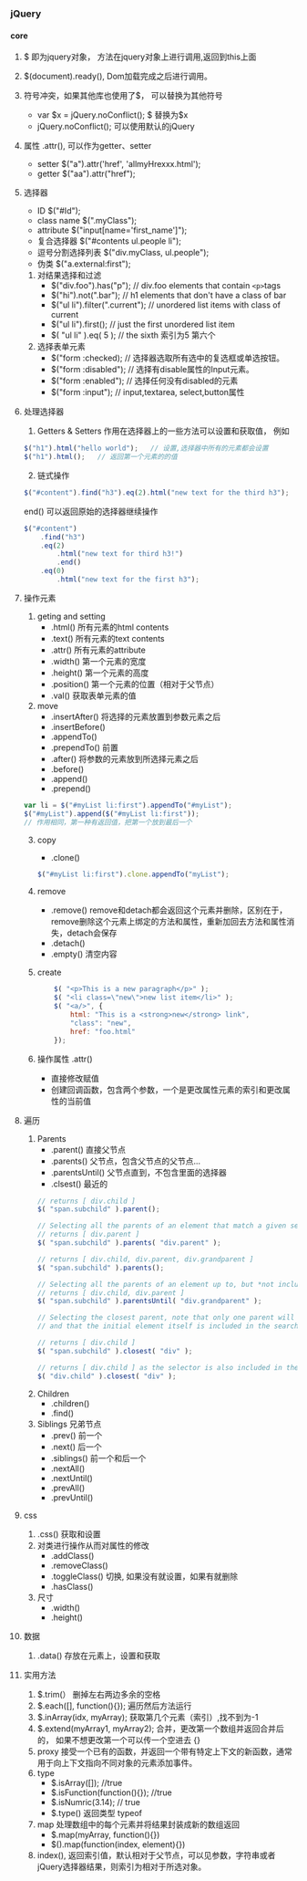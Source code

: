 ### jQuery
#### core
1. $ 即为jquery对象， 方法在jquery对象上进行调用,返回到this上面
2. $(document).ready(), Dom加载完成之后进行调用。
3. 符号冲突，如果其他库也使用了$， 可以替换为其他符号
   - var $x = jQuery.noConflict(); $ 替换为$x
   - jQuery.noConflict();  可以使用默认的jQuery
4. 属性 .attr(), 可以作为getter、setter
   - setter   $("a").attr('href', 'allmyHrexxx.html');
   - getter   $("aa").attr("href");
5. 选择器
   - ID  $("#Id");
   - class name   $(".myClass");
   - attribute    $("input[name='first_name']");
   - 复合选择器     $("#contents ul.people li");
   - 逗号分割选择列表 $("div.myClass, ul.people");
   - 伪类          $("a.external:first");
    1. 对结果选择和过滤
        - $("div.foo").has("p"); // div.foo elements that contain ```<p>```tags
        - $("hi").not(".bar");  // h1 elements that don't have a class of bar
        - $("ul li").filter(".current"); // unordered list items with class of current
        - $("ul li").first();  // just the first unordered list item
        - $( "ul li" ).eq( 5 );              // the sixth 索引为5 第六个
    2. 选择表单元素
        - $("form :checked);  // 选择器选取所有选中的复选框或单选按钮。
        - $("form :disabled");  // 选择有disable属性的Input元素。
        - $("form :enabled");  // 选择任何没有disabled的元素
        - $("form :input");   // input,textarea, select,button属性
6. 处理选择器
    1. Getters & Setters   作用在选择器上的一些方法可以设置和获取值， 例如
    ```js
    $("h1").html("hello world");   // 设置,选择器中所有的元素都会设置
    $("h1").html();   // 返回第一个元素的的值
    ```
    2. 链式操作
    ```js
    $("#content").find("h3").eq(2).html("new text for the third h3");
    ```
    end() 可以返回原始的选择器继续操作
    ```js
    $("#content")
        .find("h3")
        .eq(2)
            .html("new text for third h3!")
            .end()
        .eq(0)
            .html("new text for the first h3");
    ```
7. 操作元素
    1. geting and setting
        - .html()  所有元素的html contents
        - .text()  所有元素的text contents
        - .attr()  所有元素的attribute
        - .width() 第一个元素的宽度
        - .height() 第一个元素的高度
        - .position() 第一个元素的位置（相对于父节点）
        - .val()  获取表单元素的值
    2. move
        - .insertAfter()  将选择的元素放置到参数元素之后
        - .insertBefore()
        - .appendTo()
        - .prependTo()  前置
        - .after()  将参数的元素放到所选择元素之后
        - .before()
        - .append()
        - .prepend()

    ```js
    var li = $("#myList li:first").appendTo("#myList");
    $("#myList").append($("#myList li:first"));
    // 作用相同，第一种有返回值，把第一个放到最后一个
    ```
    3. copy
        - .clone() 
        ```js
        $("#myList li:first").clone.appendTo("myList");
        ```  
    4. remove
        - .remove() remove和detach都会返回这个元素并删除，区别在于， remove删除这个元素上绑定的方法和属性，重新加回去方法和属性消失，detach会保存
        - .detach()
        - .empty() 清空内容

    5. create
   
        ```js
            $( "<p>This is a new paragraph</p>" );
            $( "<li class=\"new\">new list item</li>" );
            $( "<a/>", {
                html: "This is a <strong>new</strong> link",
                "class": "new",
                href: "foo.html"
            });
        ```

    6. 操作属性 .attr()
       - 直接修改赋值
       - 创建回调函数，包含两个参数，一个是更改属性元素的索引和更改属性的当前值
8. 遍历
   1. Parents
        - .parent() 直接父节点
        - .parents() 父节点，包含父节点的父节点...
        - .parentsUntil()  父节点直到，不包含里面的选择器
        - .clsest()  最近的
        ```js
        // returns [ div.child ]
        $( "span.subchild" ).parent();

        // Selecting all the parents of an element that match a given selector:
        // returns [ div.parent ]
        $( "span.subchild" ).parents( "div.parent" );

        // returns [ div.child, div.parent, div.grandparent ]
        $( "span.subchild" ).parents();
        
        // Selecting all the parents of an element up to, but *not including* the selector:
        // returns [ div.child, div.parent ]
        $( "span.subchild" ).parentsUntil( "div.grandparent" );
        
        // Selecting the closest parent, note that only one parent will be selected
        // and that the initial element itself is included in the search:
        
        // returns [ div.child ]
        $( "span.subchild" ).closest( "div" );
        
        // returns [ div.child ] as the selector is also included in the search:
        $( "div.child" ).closest( "div" );
        ```
    1. Children
        - .children()
        - .find()
    2. Siblings 兄弟节点
        - .prev() 前一个
        - .next() 后一个
        - .siblings() 前一个和后一个
        - .nextAll()
        - .nextUntil()
        - .prevAll()
        - .prevUntil()
9.  css
    1. .css() 获取和设置
    2. 对类进行操作从而对属性的修改
       - .addClass() 
       - .removeClass()  
       - .toggleClass() 切换, 如果没有就设置，如果有就删除
       - .hasClass()
    3. 尺寸
       - .width()
       - .height()
10. 数据
    1.  .data()  存放在元素上，设置和获取
11. 实用方法
    1. $.trim(） 删掉左右两边多余的空格
    2. $.each([], function(){});  遍历然后方法运行
    3.  $.inArray(idx, myArray);  获取第几个元素（索引）,找不到为-1
    4. $.extend(myArray1, myArray2); 合并，更改第一个数组并返回合并后的， 如果不想更改第一个可以传一个空进去 {}
    5. proxy 接受一个已有的函数，并返回一个带有特定上下文的新函数，通常用于向上下文指向不同对象的元素添加事件。
    6. type
        - $.isArray([]); //true
        - $.isFunction(function(){}); //true
        - $.isNumric(3.14); // true
        - $.type() 返回类型 typeof
    7. map 处理数组中的每个元素并将结果封装成新的数组返回
        - $.map(myArray, function(){})
        - $().map(function(index, element){})
    8. index(), 返回索引值，默认相对于父节点，可以见参数，字符串或者jQuery选择器结果，则索引为相对于所选对象。